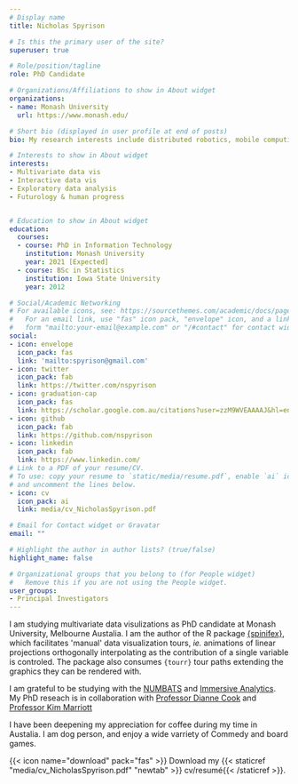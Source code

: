 ```yaml
---
# Display name
title: Nicholas Spyrison

# Is this the primary user of the site?
superuser: true

# Role/position/tagline
role: PhD Candidate

# Organizations/Affiliations to show in About widget
organizations:
- name: Monash University
  url: https://www.monash.edu/

# Short bio (displayed in user profile at end of posts)
bio: My research interests include distributed robotics, mobile computing and programmable matter.

# Interests to show in About widget
interests:
- Multivariate data vis
- Interactive data vis
- Exploratory data analysis
- Futurology & human progress


# Education to show in About widget
education:
  courses:
  - course: PhD in Information Technology
    institution: Monash University
    year: 2021 [Expected]
  - course: BSc in Statistics
    institution: Iowa State University
    year: 2012

# Social/Academic Networking
# For available icons, see: https://sourcethemes.com/academic/docs/page-builder/#icons
#   For an email link, use "fas" icon pack, "envelope" icon, and a link in the
#   form "mailto:your-email@example.com" or "/#contact" for contact widget.
social:
- icon: envelope
  icon_pack: fas
  link: 'mailto:spyrison@gmail.com'
- icon: twitter
  icon_pack: fab
  link: https://twitter.com/nspyrison
- icon: graduation-cap
  icon_pack: fas
  link: https://scholar.google.com.au/citations?user=zzM9WVEAAAAJ&hl=en
- icon: github
  icon_pack: fab
  link: https://github.com/nspyrison
- icon: linkedin
  icon_pack: fab
  link: https://www.linkedin.com/
# Link to a PDF of your resume/CV.
# To use: copy your resume to `static/media/resume.pdf`, enable `ai` icons in `params.toml`, 
# and uncomment the lines below.
- icon: cv
  icon_pack: ai
  link: media/cv_NicholasSpyrison.pdf

# Email for Contact widget or Gravatar
email: ""

# Highlight the author in author lists? (true/false)
highlight_name: false

# Organizational groups that you belong to (for People widget)
#   Remove this if you are not using the People widget.
user_groups:
- Principal Investigators
---
```




I am studying multivariate data visulizations as PhD candidate at Monash University, Melbourne Austalia. I am the author of the R package [{spinifex}](https://cran.r-project.org/web/packages/spinifex/index.html), which facilitates 'manual' data visualization tours, _ie._ animations of linear projections orthogonally interpolating as the contribution of a single variable is controled. The package also consumes `{tourr}` tour paths extending the graphics they can be rendered with.

I am grateful to be studying with the [NUMBATS](https://numbat.space/) and [Immersive Analytics](https://ialab.it.monash.edu/). My PhD reseach is in collaboration with 
[Professor Dianne Cook](http://www.dicook.org/) and [Professor Kim Marriott](https://research.monash.edu/en/persons/kimbal-marriott)

I have been deepening my appreciation for coffee during my time in Austalia. I am dog person, and enjoy a wide varriety of Commedy and board games.

{{< icon name="download" pack="fas" >}} Download my {{< staticref "media/cv_NicholasSpyrison.pdf" "newtab" >}} cv/resumé{{< /staticref >}}.

